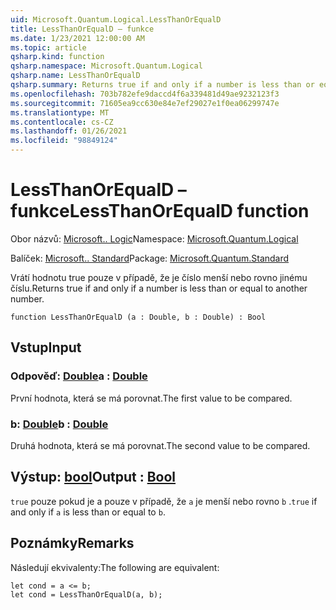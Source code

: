 ```yaml
---
uid: Microsoft.Quantum.Logical.LessThanOrEqualD
title: LessThanOrEqualD – funkce
ms.date: 1/23/2021 12:00:00 AM
ms.topic: article
qsharp.kind: function
qsharp.namespace: Microsoft.Quantum.Logical
qsharp.name: LessThanOrEqualD
qsharp.summary: Returns true if and only if a number is less than or equal to another number.
ms.openlocfilehash: 703b782efe9daccd4f6a339481d49ae9232123f3
ms.sourcegitcommit: 71605ea9cc630e84e7ef29027e1f0ea06299747e
ms.translationtype: MT
ms.contentlocale: cs-CZ
ms.lasthandoff: 01/26/2021
ms.locfileid: "98849124"
---
```

# <a name="lessthanorequald-function"></a><span data-ttu-id="901ab-102">LessThanOrEqualD – funkce</span><span class="sxs-lookup"><span data-stu-id="901ab-102">LessThanOrEqualD function</span></span>

<span data-ttu-id="901ab-103">Obor názvů: [Microsoft.. Logic](xref:Microsoft.Quantum.Logical)</span><span class="sxs-lookup"><span data-stu-id="901ab-103">Namespace: [Microsoft.Quantum.Logical](xref:Microsoft.Quantum.Logical)</span></span>

<span data-ttu-id="901ab-104">Balíček: [Microsoft.. Standard](https://nuget.org/packages/Microsoft.Quantum.Standard)</span><span class="sxs-lookup"><span data-stu-id="901ab-104">Package: [Microsoft.Quantum.Standard](https://nuget.org/packages/Microsoft.Quantum.Standard)</span></span>


<span data-ttu-id="901ab-105">Vrátí hodnotu true pouze v případě, že je číslo menší nebo rovno jinému číslu.</span><span class="sxs-lookup"><span data-stu-id="901ab-105">Returns true if and only if a number is less than or equal to another number.</span></span>

```qsharp
function LessThanOrEqualD (a : Double, b : Double) : Bool
```


## <a name="input"></a><span data-ttu-id="901ab-106">Vstup</span><span class="sxs-lookup"><span data-stu-id="901ab-106">Input</span></span>

### <a name="a--double"></a><span data-ttu-id="901ab-107">Odpověď: [Double](xref:microsoft.quantum.lang-ref.double)</span><span class="sxs-lookup"><span data-stu-id="901ab-107">a : [Double](xref:microsoft.quantum.lang-ref.double)</span></span>

<span data-ttu-id="901ab-108">První hodnota, která se má porovnat.</span><span class="sxs-lookup"><span data-stu-id="901ab-108">The first value to be compared.</span></span>


### <a name="b--double"></a><span data-ttu-id="901ab-109">b: [Double](xref:microsoft.quantum.lang-ref.double)</span><span class="sxs-lookup"><span data-stu-id="901ab-109">b : [Double](xref:microsoft.quantum.lang-ref.double)</span></span>

<span data-ttu-id="901ab-110">Druhá hodnota, která se má porovnat.</span><span class="sxs-lookup"><span data-stu-id="901ab-110">The second value to be compared.</span></span>



## <a name="output--bool"></a><span data-ttu-id="901ab-111">Výstup: [bool](xref:microsoft.quantum.lang-ref.bool)</span><span class="sxs-lookup"><span data-stu-id="901ab-111">Output : [Bool](xref:microsoft.quantum.lang-ref.bool)</span></span>

<span data-ttu-id="901ab-112">`true` pouze pokud je a pouze v případě, že `a` je menší nebo rovno `b` .</span><span class="sxs-lookup"><span data-stu-id="901ab-112">`true` if and only if `a` is less than or equal to `b`.</span></span>

## <a name="remarks"></a><span data-ttu-id="901ab-113">Poznámky</span><span class="sxs-lookup"><span data-stu-id="901ab-113">Remarks</span></span>

<span data-ttu-id="901ab-114">Následují ekvivalenty:</span><span class="sxs-lookup"><span data-stu-id="901ab-114">The following are equivalent:</span></span>

```qsharp
let cond = a <= b;
let cond = LessThanOrEqualD(a, b);
```
